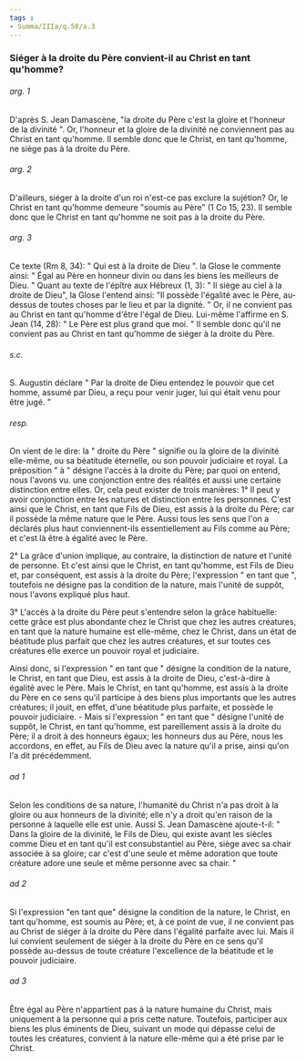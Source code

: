 ```yaml
---
tags : 
- Summa/IIIa/q.58/a.3
---
```


### Siéger à la droite du Père convient-il au Christ en tant qu'homme?

###### arg. 1
D'après S. Jean Damascène, "la droite du Père c'est la gloire et l'honneur de la divinité ". Or, l'honneur et la gloire de la divinité ne conviennent pas au Christ en tant qu'homme. Il semble donc que le Christ, en tant qu'homme, ne siège pas à la droite du Père. 

###### arg. 2
D'ailleurs, siéger à la droite d'un roi n'est-ce pas exclure la sujétion? Or, le Christ en tant qu'homme demeure "soumis au Père" (1 Co 15, 23). Il semble donc que le Christ en tant qu'homme ne soit pas à la droite du Père. 

###### arg. 3
Ce texte (Rm 8, 34): " Qui est à la droite de Dieu ". la Glose le commente ainsi: " Égal au Père en honneur divin ou dans les biens les meilleurs de Dieu. " Quant au texte de l'épître aux Hébreux (1, 3): " Il siège au ciel à la droite de Dieu", la Glose l'entend ainsi: "Il possède l'égalité avec le Père, au-dessus de toutes choses par le lieu et par la dignité. " Or, il ne convient pas au Christ en tant qu'homme d'être l'égal de Dieu. Lui-même l'affirme en S. Jean (14, 28): " Le Père est plus grand que moi. " Il semble donc qu'il ne convient pas au Christ en tant qu'homme de siéger à la droite du Père. 

###### s.c.
S. Augustin déclare " Par la droite de Dieu entendez le pouvoir que cet homme, assumé par Dieu, a reçu pour venir juger, lui qui était venu pour être jugé. " 

###### resp.
On vient de le dire: la " droite du Père " signifie ou la gloire de la divinité elle-même, ou sa béatitude éternelle, ou son pouvoir judiciaire et royal. La préposition " à " désigne l'accès à la droite du Père; par quoi on entend, nous l'avons vu. une conjonction entre des réalités et aussi une certaine distinction entre elles. Or, cela peut exister de trois manières: 1° Il peut y avoir conjonction entre les natures et distinction entre les personnes. C'est ainsi que le Christ, en tant que Fils de Dieu, est assis à la droite du Père; car il possède la même nature que le Père. Aussi tous les sens que l'on a déclarés plus haut conviennent-ils essentiellement au Fils comme au Père; et c'est là être à égalité avec le Père. 

2° La grâce d'union implique, au contraire, la distinction de nature et l'unité de personne. Et c'est ainsi que le Christ, en tant qu'homme, est Fils de Dieu et, par conséquent, est assis à la droite du Père; l'expression " en tant que ", toutefois ne désigne pas la condition de la nature, mais l'unité de suppôt, nous l'avons expliqué plus haut. 

3° L'accès à la droite du Père peut s'entendre selon la grâce habituelle: cette grâce est plus abondante chez le Christ que chez les autres créatures, en tant que la nature humaine est elle-même, chez le Christ, dans un état de béatitude plus parfait que chez les autres créatures, et sur toutes ces créatures elle exerce un pouvoir royal et judiciaire. 

Ainsi donc, si l'expression " en tant que " désigne la condition de la nature, le Christ, en tant que Dieu, est assis à la droite de Dieu, c'est-à-dire à égalité avec le Père. Mais le Christ, en tant qu'homme, est assis à la droite du Père en ce sens qu'il participe à des biens plus importants que les autres créatures; il jouit, en effet, d'une béatitude plus parfaite, et possède le pouvoir judiciaire. - Mais si l'expression " en tant que " désigne l'unité de suppôt, le Christ, en tant qu'homme, est pareillement assis à la droite du Père; il a droit à des honneurs égaux; les honneurs dus au Père, nous les accordons, en effet, au Fils de Dieu avec la nature qu'il a prise, ainsi qu'on l'a dit précédemment. 

###### ad 1
Selon les conditions de sa nature, l'humanité du Christ n'a pas droit à la gloire ou aux honneurs de la divinité; elle n'y a droit qu'en raison de la personne à laquelle elle est unie. Aussi S. Jean Damascène ajoute-t-il: " Dans la gloire de la divinité, le Fils de Dieu, qui existe avant les siècles comme Dieu et en tant qu'il est consubstantiel au Père, siège avec sa chair associée à sa gloire; car c'est d'une seule et même adoration que toute créature adore une seule et même personne avec sa chair. " 

###### ad 2
Si l'expression "en tant que" désigne la condition de la nature, le Christ, en tant qu'homme, est soumis au Père; et, à ce point de vue, il ne convient pas au Christ de siéger à la droite du Père dans l'égalité parfaite avec lui. Mais il lui convient seulement de siéger à la droite du Père en ce sens qu'il possède au-dessus de toute créature l'excellence de la béatitude et le pouvoir judiciaire. 

###### ad 3
Être égal au Père n'appartient pas à la nature humaine du Christ, mais uniquement à la personne qui a pris cette nature. Toutefois, participer aux biens les plus éminents de Dieu, suivant un mode qui dépasse celui de toutes les créatures, convient à la nature elle-même qui a été prise par le Christ. 

